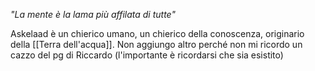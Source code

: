 *"La mente è la lama più affilata di tutte"*

Askelaad è un chierico umano, un chierico della conoscenza, originario della [[Terra dell'acqua]]. Non aggiungo altro perché non mi ricordo un cazzo del pg di Riccardo (l'importante è ricordarsi che sia esistito)
